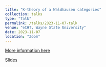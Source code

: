 ```yaml
---
title: "K-theory of a Waldhausen categories"
collection: talks
type: "Talk"
permalink: /talks/2023-11-07-talk
venue: "eCHT, Wayne State University"
date: 2023-11-07
location: "Zoom"
---
```


[More information here](https://s.wayne.edu/echt/echt-reading-seminars/echt-kan-seminar-fall-2023/)

[Slides](https://drive.google.com/file/d/1uvHnnedw9iJsya6scEQn0hyPHi66tmEg/view)
